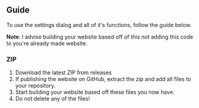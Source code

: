## Guide
To use the settings dialog and all of it's functions, follow the guide below.
 
 **Note**: 
 I advise building your website based off of this *not* adding this code to you're already made website.

### ZIP
1. Download the latest ZIP from releases
2. If publishing the website on GitHub, extract the zip and add all files to your repository.
3. Start building your website based off these files you now have.
4. Do not delete any of the files!
